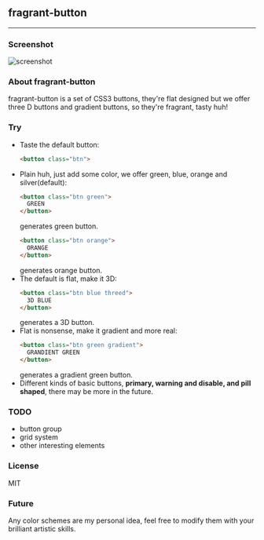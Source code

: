 ## fragrant-button ##
---
### Screenshot ###
![screenshot](/screenshot/button-screenshot.png)

### About fragrant-button ###
fragrant-button is a set of CSS3 buttons, they're flat designed but we offer three D buttons and gradient buttons, 
so they're fragrant, tasty huh!

### Try ###

* Taste the default button:
  ```html
  <button class="btn">
  ```
* Plain huh, just add some color, we offer green, blue, orange and silver(default):
    ```html
    <button class="btn green">
      GREEN
    </button>
    ```
    generates green button.
    ```html
    <button class="btn orange">
      ORANGE
    </button>
    ```
    generates orange button.
* The default is flat, make it 3D:
    ```html
    <button class="btn blue threed">
      3D BLUE
    </button>
    ```
    generates a 3D button.
* Flat is nonsense, make it gradient and more real:
    ```html
    <button class="btn green gradient">
      GRANDIENT GREEN
    </button>
    ```
    generates a gradient green button.
* Different kinds of basic buttons, **primary, warning and disable, and pill shaped**, there may be more in the future.

### TODO ###

* button group
* grid system
* other interesting elements

### License ### 
MIT

### Future ###
Any color schemes are my personal idea, feel free to modify them with your brilliant artistic skills.
